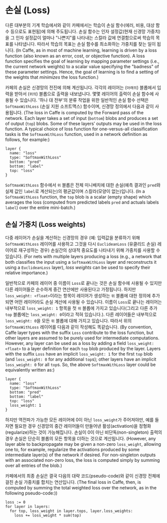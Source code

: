 # 손실 (Loss)

다른 대부분의 기계 학습에서와 같이 카페에서는 학습이 손실 함수(에러, 비용, 대상 함수 등으로도 표현됨)에 의해 주도됩니다. 손실 함수는 인자 설정값(현재 신경망 가중치)을 그 인자 설정값이 얼마나 "나쁜지"를 나타내는 스칼라 값에 연결함으로써 학습의 목표를 나타냅니다. 따라서 학습의 목표는 손실 함수를 최소화하는 가중치를 찾는 일이 됩니다.
(In Caffe, as in most of machine learning, learning is driven by a loss function (also known as an error, cost, or objective function). A loss function specifies the goal of learning by mapping parameter settings (i.e., the current network weights) to a scalar value specifying the "badness" of these parameter settings. Hence, the goal of learning is to find a setting of the weights that _minimizes_ the loss function.)

카페의 손실은 신경망의 전진에 의해 계산됩니다. 각각의 레이어는 (`아래의`) 블롭에서 입력을 받아서 (`위의`) 블롭으로 출력을 내보냅니다. 몇몇 레이어의 출력이 손실 함수에 사용될 수 있습니다. '하나 대 전부'의 분류 작업을 위한 일반적인 손실 함수 선택은 `SoftmaxWithLoss` (손실 지원 소프트맥스) 함수이며, 신경망 정의에서 다음과 같이 사용됩니다.
(The loss in Caffe is computed by the Forward pass of the network. Each layer takes a set of input (`bottom`) blobs and produces a set of output (`top`) blobs. Some of these layers’ outputs may be used in the loss function. A typical choice of loss function for one-versus-all classification tasks is the `SoftmaxWithLoss` function, used in a network definition as follows, for example:)

    layer {
      name: "loss"
      type: "SoftmaxWithLoss"
      bottom: "pred"
      bottom: "label"
      top: "loss"
    }

`SoftmaxWithLoss` 함수에서 `위` 블롭은 전체 미니배치에 대한 손실(예측 결과인 `pred`와 실제 값인 `label`로 계산되는)의 평균값이며 스칼라(모양이 없는)입니다.
(In a `SoftmaxWithLoss` function, the `top` blob is a scalar (empty shape) which averages the loss (computed from predicted labels `pred` and actuals labels `label`) over the entire mini-batch.)

## 손실 가중치 (Loss weights)

다중 레이어가 손실을 계산하는 신경망의 경우 (예: 입력값을 분류하기 위해 `SoftmaxWithLoss` 레이어를 사용하고 그것을 다시 `EuclideanLoss` (유클리드 손실) 레이어로 재구성하는 경우) 손실간의 상대적 중요도를 나타내기 위해 가중치를 사용할 수 있습니다.
(For nets with multiple layers producing a loss (e.g., a network that both classifies the input using a `SoftmaxWithLoss` layer and reconstructs it using a `EuclideanLoss` layer), _loss weights_ can be used to specify their relative importance.)

일반적으로 카페의 레이어 중 이름이 `Loss`로 끝나는 것은 손실 함수에 사용될 수 있지만 다른 레이어들은 순수하게 중간 연산에만 사용된다고 가정됩니다. 하지만 `loss_weight: <float>`이라는 항목이 레이어가 생성하는 `위` 블롭에 대한 정의에 추가되면 어떤 레이어라도 손실 계산에 사용될 수 있습니다. 이름이 `Loss`로 끝나는 레이어는 내부적으로 `loss_weight: 1` 항목을 첫 `위` 블롭에 가지고 있습니다(그리고 다른 추가 `top` 블롭에는 `loss_weight: 0`이라고 적혀 있습니다.). 다른 레이어들은 내부적으로 `loss_weight: 0`을 모든 `위` 블롭에 대해 가지고 있습니다. 따라서 위의 `SoftmaxWithLoss` 레이어를 다음과 같이 작성해도 똑같습니다.
(By convention, Caffe layer types with the suffix `Loss` contribute to the loss function, but other layers are assumed to be purely used for intermediate computations. However, any layer can be used as a loss by adding a field `loss_weight: <float>` to a layer definition for each `top` blob produced by the layer. Layers with the suffix `Loss` have an implicit `loss_weight: 1` for the first `top` blob (and `loss_weight: 0` for any additional `top`s); other layers have an implicit `loss_weight: 0` for all `top`s. So, the above `SoftmaxWithLoss` layer could be equivalently written as:)

    layer {
      name: "loss"
      type: "SoftmaxWithLoss"
      bottom: "pred"
      bottom: "label"
      top: "loss"
      loss_weight: 1
    }

하지만 역전파가 가능한 모든 레이어에 0이 아닌 `loss_weight`가 주어져야만, 예를 들자면 필요한 경우 신경망의 중간 레이어들이 만들어낸 활성(activation)을 정형화(regularize)하는 것이 가능해집니다. 손실이 0이 아닌 비단독(non-singleton) 출력의 경우 손실은 단순히 블롭의 모든 항목을 더하는 것으로 계산됩니다.
(However, any layer able to backpropagate may be given a non-zero `loss_weight`, allowing one to, for example, regularize the activations produced by some intermediate layer(s) of the network if desired. For non-singleton outputs with an associated non-zero loss, the loss is computed simply by summing over all entries of the blob.)

카페에서의 최종 손실은 결국 다음의 대략 코드(pseudo-code)와 같이 신경망 전체에 걸친 손실 가중치를 합치는 연산입니다.
(The final loss in Caffe, then, is computed by summing the total weighted loss over the network, as in the following pseudo-code:))

    loss := 0
    for layer in layers:
      for top, loss_weight in layer.tops, layer.loss_weights:
        loss += loss_weight * sum(top)
